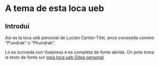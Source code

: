 # A tema de esta loca ueb

## Introdui
Asi es la loca ueb personal de Lucien Cartier-Tilet, ance conoseda
commo “P’undrak” o “Phundrak”.

Lo es scriveda con Vuepress e es completa de fonte abrida. On pote
trova la testo de fonte sur [mea loca ueb Gitea
personal](https://labs.phundrak.com/phundrak/phundrak.com).
